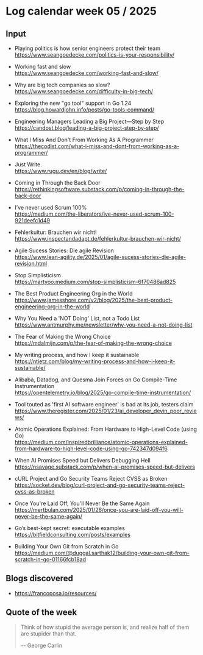 # Log calendar week 05 / 2025


## Input

- Playing politics is how senior engineers protect their team  
https://www.seangoedecke.com/politics-is-your-responsibility/
- Working fast and slow  
https://www.seangoedecke.com/working-fast-and-slow/
- Why are big tech companies so slow?  
https://www.seangoedecke.com/difficulty-in-big-tech/
- Exploring the new "go tool" support in Go 1.24  
https://blog.howardjohn.info/posts/go-tools-command/
- Engineering Managers Leading a Big Project—Step by Step  
https://candost.blog/leading-a-big-project-step-by-step/
- What I Miss And Don't From Working As A Programmer  
https://thecodist.com/what-i-miss-and-dont-from-working-as-a-programmer/
- Just Write.  
https://www.rugu.dev/en/blog/write/
- Coming in Through the Back Door  
https://rethinkingsoftware.substack.com/p/coming-in-through-the-back-door


- I’ve never used Scrum 100%  
https://medium.com/the-liberators/ive-never-used-scrum-100-921deefc1d49
- Fehlerkultur: Brauchen wir nicht!  
https://www.inspectandadapt.de/fehlerkultur-brauchen-wir-nicht/

- Agile Sucess Stories: Die agile Revision  
https://www.lean-agility.de/2025/01/agile-sucess-stories-die-agile-revision.html
- Stop Simplisticism  
https://martyoo.medium.com/stop-simplisticism-6f70486ad825
- The Best Product Engineering Org in the World  
https://www.jamesshore.com/v2/blog/2025/the-best-product-engineering-org-in-the-world
- Why You Need a 'NOT Doing' List, not a Todo List  
https://www.antmurphy.me/newsletter/why-you-need-a-not-doing-list
- The Fear of Making the Wrong Choice  
https://mdalmijn.com/p/the-fear-of-making-the-wrong-choice


- My writing process, and how I keep it sustainable  
https://ntietz.com/blog/my-writing-process-and-how-i-keep-it-sustainable/

- Alibaba, Datadog, and Quesma Join Forces on Go Compile-Time Instrumentation  
https://opentelemetry.io/blog/2025/go-compile-time-instrumentation/

- Tool touted as 'first AI software engineer' is bad at its job, testers claim  
https://www.theregister.com/2025/01/23/ai_developer_devin_poor_reviews/

- Atomic Operations Explained: From Hardware to High-Level Code (using Go)  
https://medium.com/inspiredbrilliance/atomic-operations-explained-from-hardware-to-high-level-code-using-go-742347d094f6

- When AI Promises Speed but Delivers Debugging Hell  
https://nsavage.substack.com/p/when-ai-promises-speed-but-delivers

- cURL Project and Go Security Teams Reject CVSS as Broken  
https://socket.dev/blog/curl-project-and-go-security-teams-reject-cvss-as-broken

- Once You're Laid Off, You'll Never Be the Same Again  
https://mertbulan.com/2025/01/26/once-you-are-laid-off-you-will-never-be-the-same-again/

- Go’s best-kept secret: executable examples  
https://bitfieldconsulting.com/posts/examples

- Building Your Own Git from Scratch in Go  
https://medium.com/@duggal.sarthak12/building-your-own-git-from-scratch-in-go-01166fcb18ad


## Blogs discovered
- https://francoposa.io/resources/
## Quote of the week
> Think of how stupid the average person is, and realize half of them are stupider than that.
>
> -- George Carlin

